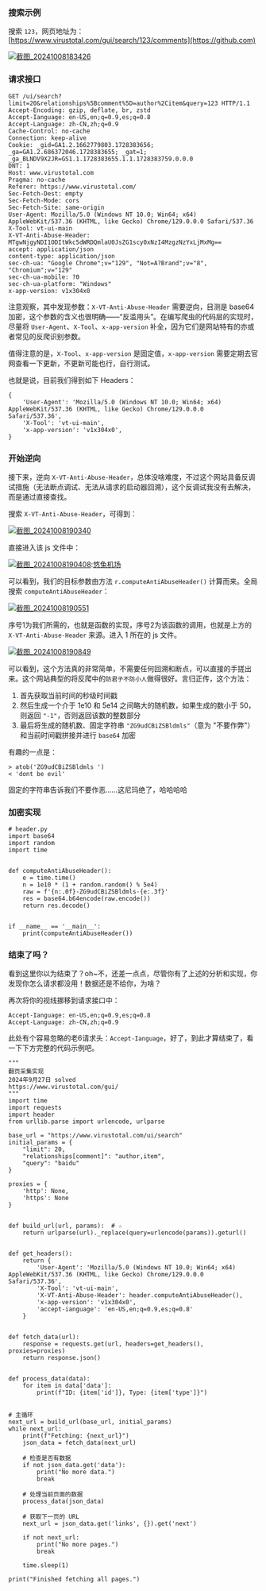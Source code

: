 
### 搜索示例


搜索 `123`，网页地址为：[https://www.virustotal.com/gui/search/123/comments](https://github.com)


[![截图_20241008183426](https://images.cnblogs.com/cnblogs_com/blogs/803846/galleries/2346972/o_241008112644_%E6%88%AA%E5%9B%BE_20241008183426-1728383718279-2.png)](https://github.com)


### 请求接口



```
GET /ui/search?limit=20&relationships%5Bcomment%5D=author%2Citem&query=123 HTTP/1.1
Accept-Encoding: gzip, deflate, br, zstd
Accept-Ianguage: en-US,en;q=0.9,es;q=0.8
Accept-Language: zh-CN,zh;q=0.9
Cache-Control: no-cache
Connection: keep-alive
Cookie: _gid=GA1.2.1662779803.1728383656; _ga=GA1.2.686372046.1728383655; _gat=1; _ga_BLNDV9X2JR=GS1.1.1728383655.1.1.1728383759.0.0.0
DNT: 1
Host: www.virustotal.com
Pragma: no-cache
Referer: https://www.virustotal.com/
Sec-Fetch-Dest: empty
Sec-Fetch-Mode: cors
Sec-Fetch-Site: same-origin
User-Agent: Mozilla/5.0 (Windows NT 10.0; Win64; x64) AppleWebKit/537.36 (KHTML, like Gecko) Chrome/129.0.0.0 Safari/537.36
X-Tool: vt-ui-main
X-VT-Anti-Abuse-Header: MTgwNjgyNDI1ODItWkc5dWRDQmlaU0JsZG1scy0xNzI4MzgzNzYxLjMxMg==
accept: application/json
content-type: application/json
sec-ch-ua: "Google Chrome";v="129", "Not=A?Brand";v="8", "Chromium";v="129"
sec-ch-ua-mobile: ?0
sec-ch-ua-platform: "Windows"
x-app-version: v1x304x0

```

注意观察，其中发现参数：`X-VT-Anti-Abuse-Header` 需要逆向，目测是 base64 加密，这个参数的含义也很明确——“反滥用头”。在编写爬虫的代码层的实现时，尽量将 `User-Agent`、`X-Tool`、`x-app-version` 补全，因为它们是网站特有的亦或者常见的反爬识别参数。


值得注意的是，`X-Tool`、`x-app-version` 是固定值，`x-app-version` 需要定期去官网查看一下更新，不更新可能也行，自行测试。


也就是说，目前我们得到如下 Headers：



```
{
    'User-Agent': 'Mozilla/5.0 (Windows NT 10.0; Win64; x64) AppleWebKit/537.36 (KHTML, like Gecko) Chrome/129.0.0.0 Safari/537.36',
    'X-Tool': 'vt-ui-main',
    'x-app-version': 'v1x304x0',
}

```

### 开始逆向


接下来，逆向 `X-VT-Anti-Abuse-Header`，总体没啥难度，不过这个网站具备反调试措施（无法断点调试、无法从请求的启动器回溯），这个反调试我没有去解决，而是通过直接查找。


搜索 `X-VT-Anti-Abuse-Header`，可得到：


[![截图_20241008190340](https://images.cnblogs.com/cnblogs_com/blogs/803846/galleries/2346972/o_241008112644_%E6%88%AA%E5%9B%BE_20241008190340.png)](https://github.com)


直接进入该 js 文件中：


[![截图_20241008190408](https://images.cnblogs.com/cnblogs_com/blogs/803846/galleries/2346972/o_241008112644_%E6%88%AA%E5%9B%BE_20241008190408.png)](https://github.com):[悠兔机场](https://xinnongbo.com)


可以看到，我们的目标参数由方法 `r.computeAntiAbuseHeader()` 计算而来。全局搜索 `computeAntiAbuseHeader`：


[![截图_20241008190551](https://images.cnblogs.com/cnblogs_com/blogs/803846/galleries/2346972/o_241008112644_%E6%88%AA%E5%9B%BE_20241008190551.png)](https://github.com)


序号1为我们所需的，也就是函数的实现，序号2为该函数的调用，也就是上方的 `X-VT-Anti-Abuse-Header` 来源。进入 1 所在的 js 文件。


[![截图_20241008190849](https://images.cnblogs.com/cnblogs_com/blogs/803846/galleries/2346972/o_241008112644_%E6%88%AA%E5%9B%BE_20241008190849.png)](https://github.com)


可以看到，这个方法真的非常简单，不需要任何回溯和断点，可以直接的手搓出来。这个网站典型的将反爬中的`防君子不防小人`做得很好。言归正传，这个方法：


1. 首先获取当前时间的秒级时间戳
2. 然后生成一个介于 1e10 和 5e14 之间略大的随机数，如果生成的数小于 50，则返回 `"-1"`，否则返回该数的整数部分
3. 最后将生成的随机数、固定字符串 `"ZG9udCBiZSBldmls"`（意为 "不要作弊"）和当前时间戳拼接并进行 `base64` 加密


有趣的一点是：



```
> atob('ZG9udCBiZSBldmls ')
< 'dont be evil'

```

固定的字符串告诉我们不要作恶……这尼玛绝了，哈哈哈哈


### 加密实现



```
# header.py
import base64
import random
import time


def computeAntiAbuseHeader():
    e = time.time()
    n = 1e10 * (1 + random.random() % 5e4)
    raw = f'{n:.0f}-ZG9udCBiZSBldmls-{e:.3f}'
    res = base64.b64encode(raw.encode())
    return res.decode()


if __name__ == '__main__':
    print(computeAntiAbuseHeader())

```

### 结束了吗？


看到这里你以为结束了？oh\~不，还差一点点，尽管你有了上述的分析和实现，你发现你怎么请求都没用！数据还是不给你，为啥？


再次将你的视线挪移到请求接口中：



```
Accept-Ianguage: en-US,en;q=0.9,es;q=0.8
Accept-Language: zh-CN,zh;q=0.9

```

此处有个容易忽略的老6请求头：`Accept-Ianguage`，好了，到此才算结束了，看一下下方完整的代码示例吧。



```
"""
翻页采集实现
2024年9月27日 solved
https://www.virustotal.com/gui/
"""
import time
import requests
import header
from urllib.parse import urlencode, urlparse

base_url = "https://www.virustotal.com/ui/search"
initial_params = {
    "limit": 20,
    "relationships[comment]": "author,item",
    "query": "baidu"
}

proxies = {
    'http': None,
    'https': None
}


def build_url(url, params):  # ☆
    return urlparse(url)._replace(query=urlencode(params)).geturl()


def get_headers():
    return {
        'User-Agent': 'Mozilla/5.0 (Windows NT 10.0; Win64; x64) AppleWebKit/537.36 (KHTML, like Gecko) Chrome/129.0.0.0 Safari/537.36',
        'X-Tool': 'vt-ui-main',
        'X-VT-Anti-Abuse-Header': header.computeAntiAbuseHeader(),
        'x-app-version': 'v1x304x0',
        'accept-ianguage': 'en-US,en;q=0.9,es;q=0.8'
    }


def fetch_data(url):
    response = requests.get(url, headers=get_headers(), proxies=proxies)
    return response.json()


def process_data(data):
    for item in data['data']:
        print(f"ID: {item['id']}, Type: {item['type']}")


# 主循环
next_url = build_url(base_url, initial_params)
while next_url:
    print(f"Fetching: {next_url}")
    json_data = fetch_data(next_url)

    # 检查是否有数据
    if not json_data.get('data'):
        print("No more data.")
        break

    # 处理当前页面的数据
    process_data(json_data)

    # 获取下一页的 URL
    next_url = json_data.get('links', {}).get('next')

    if not next_url:
        print("No more pages.")
        break

    time.sleep(1)

print("Finished fetching all pages.")


```

